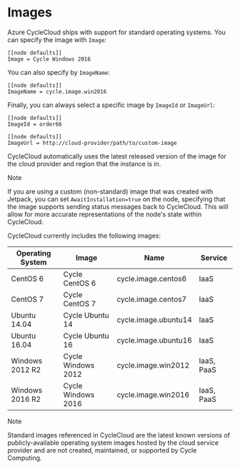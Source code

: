# Images

Azure CycleCloud ships with support for standard operating systems. You can specify the image with `Image`:

    [[node defaults]]
    Image = Cycle Windows 2016

You can also specify by `ImageName`:

    [[node defaults]]
    ImageName = cycle.image.win2016

Finally, you can always select a specific image by `ImageId` or `ImageUrl`:

    [[node defaults]]
    ImageId = order66

    [[node defaults]]
    ImageUrl = http://cloud-provider/path/to/custom-image

CycleCloud automatically uses the latest released version of the image for the cloud provider and region that the instance is in.

> [!NOTE]
If you are using a custom (non-standard) image that was created with Jetpack, you can set `AwaitInstallation=true` on the node, specifying that the image supports sending status messages back to CycleCloud. This will allow for more accurate representations of the node's state within CycleCloud.

CycleCloud currently includes the following images:

| Operating System | Image              | Name                  | Service    |
| ---------------- | ------------------ | --------------------- | ---------- |
| CentOS 6         | Cycle CentOS 6     | cycle.image.centos6   | IaaS       |
| CentOS 7         | Cycle CentOS 7     | cycle.image.centos7   | IaaS       |
| Ubuntu 14.04     | Cycle Ubuntu 14    | cycle.image.ubuntu14  | IaaS       |
| Ubuntu 16.04     | Cycle Ubuntu 16    | cycle.image.ubuntu16  | IaaS       |
| Windows 2012 R2  | Cycle Windows 2012 | cycle.image.win2012   | IaaS, PaaS |
| Windows 2016 R2  | Cycle Windows 2016 | cycle.image.win2016   | IaaS, PaaS |

> [!NOTE]
> Standard images referenced in CycleCloud are the latest known versions of publicly-available operating system images hosted by the cloud service provider and are not created, maintained, or supported by Cycle Computing.
